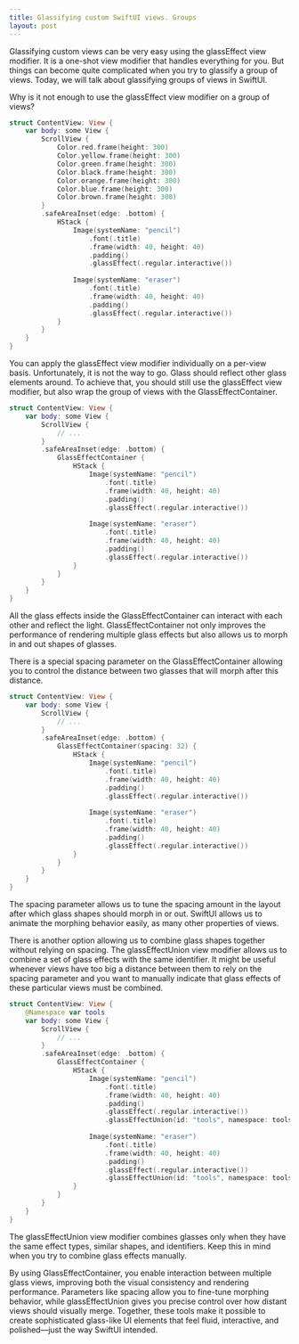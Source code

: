```yaml
---
title: Glassifying custom SwiftUI views. Groups
layout: post
---
```


Glassifying custom views can be very easy using the glassEffect view modifier. It is a one-shot view modifier that handles everything for you. But things can become quite complicated when you try to glassify a group of views. Today, we will talk about glassifying groups of views in SwiftUI.

Why is it not enough to use the glassEffect view modifier on a group of views?

```swift
struct ContentView: View {
    var body: some View {
        ScrollView {
            Color.red.frame(height: 300)
            Color.yellow.frame(height: 300)
            Color.green.frame(height: 300)
            Color.black.frame(height: 300)
            Color.orange.frame(height: 300)
            Color.blue.frame(height: 300)
            Color.brown.frame(height: 300)
        }
        .safeAreaInset(edge: .bottom) {
            HStack {
                Image(systemName: "pencil")
                    .font(.title)
                    .frame(width: 40, height: 40)
                    .padding()
                    .glassEffect(.regular.interactive())
                
                Image(systemName: "eraser")
                    .font(.title)
                    .frame(width: 40, height: 40)
                    .padding()
                    .glassEffect(.regular.interactive())
            }
        }
    }
}
```

You can apply the glassEffect view modifier individually on a per-view basis. Unfortunately, it is not the way to go. Glass should reflect other glass elements around. To achieve that, you should still use the glassEffect view modifier, but also wrap the group of views with the GlassEffectContainer.

```swift
struct ContentView: View {
    var body: some View {
        ScrollView {
            // ...
        }
        .safeAreaInset(edge: .bottom) {
            GlassEffectContainer {
                HStack {
                    Image(systemName: "pencil")
                        .font(.title)
                        .frame(width: 40, height: 40)
                        .padding()
                        .glassEffect(.regular.interactive())
                    
                    Image(systemName: "eraser")
                        .font(.title)
                        .frame(width: 40, height: 40)
                        .padding()
                        .glassEffect(.regular.interactive())
                }
            }
        }
    }
}
```

All the glass effects inside the GlassEffectContainer can interact with each other and reflect the light. GlassEffectContainer not only improves the performance of rendering multiple glass effects but also allows us to morph in and out shapes of glasses.

There is a special spacing parameter on the GlassEffectContainer allowing you to control the distance between two glasses that will morph after this distance.

```swift
struct ContentView: View {
    var body: some View {
        ScrollView {
            // ...
        }
        .safeAreaInset(edge: .bottom) {
            GlassEffectContainer(spacing: 32) {
                HStack {
                    Image(systemName: "pencil")
                        .font(.title)
                        .frame(width: 40, height: 40)
                        .padding()
                        .glassEffect(.regular.interactive())
                    
                    Image(systemName: "eraser")
                        .font(.title)
                        .frame(width: 40, height: 40)
                        .padding()
                        .glassEffect(.regular.interactive())
                }
            }
        }
    }
}
```

The spacing parameter allows us to tune the spacing amount in the layout after which glass shapes should morph in or out. SwiftUI allows us to animate the morphing behavior easily, as many other properties of views.

There is another option allowing us to combine glass shapes together without relying on spacing. The glassEffectUnion view modifier allows us to combine a set of glass effects with the same identifier. It might be useful whenever views have too big a distance between them to rely on the spacing parameter and you want to manually indicate that glass effects of these particular views must be combined.

```swift
struct ContentView: View {
    @Namespace var tools
    var body: some View {
        ScrollView {
            // ...
        }
        .safeAreaInset(edge: .bottom) {
            GlassEffectContainer {
                HStack {
                    Image(systemName: "pencil")
                        .font(.title)
                        .frame(width: 40, height: 40)
                        .padding()
                        .glassEffect(.regular.interactive())
                        .glassEffectUnion(id: "tools", namespace: tools)
                    
                    Image(systemName: "eraser")
                        .font(.title)
                        .frame(width: 40, height: 40)
                        .padding()
                        .glassEffect(.regular.interactive())
                        .glassEffectUnion(id: "tools", namespace: tools)
                }
            }
        }
    }
}
```

The glassEffectUnion view modifier combines glasses only when they have the same effect types, similar shapes, and identifiers. Keep this in mind when you try to combine glass effects manually.

By using GlassEffectContainer, you enable interaction between multiple glass views, improving both the visual consistency and rendering performance. Parameters like spacing allow you to fine-tune morphing behavior, while glassEffectUnion gives you precise control over how distant views should visually merge. Together, these tools make it possible to create sophisticated glass-like UI elements that feel fluid, interactive, and polished—just the way SwiftUI intended.
